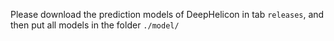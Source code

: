 Please download the prediction models of DeepHelicon in tab `releases`, and then put all models in the folder `./model/`